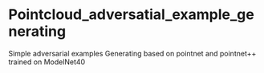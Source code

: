 # Pointcloud_adversatial_example_generating
Simple adversarial examples Generating based on pointnet and pointnet++ trained on ModelNet40
